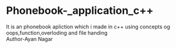 # Phonebook-_application_c++
It is an phonebook apliction which i made in c++ using concepts og oops,function,overloding and file handing
<br>
Author-Ayan Nagar
